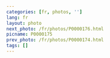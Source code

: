 ```yaml
---
categories: [fr, photos, '']
lang: fr
layout: photo
next_photo: /fr/photos/P0000176.html
picname: P0000175
prev_photo: /fr/photos/P0000174.html
tags: []
---
```


